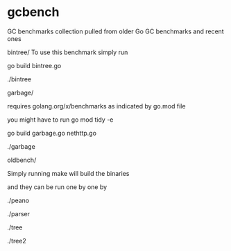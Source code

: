 # gcbench
GC benchmarks collection pulled from older Go GC benchmarks and recent ones

bintree/
To use this benchmark simply run 

go build bintree.go 

./bintree 

garbage/ 

requires golang.org/x/benchmarks as indicated by go.mod file 

you might have to run go mod tidy -e 

go build garbage.go nethttp.go 

./garbage

oldbench/

Simply running make will build the binaries

and they can be run one by one by

./peano 

./parser

./tree 

./tree2


